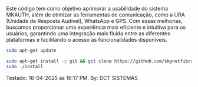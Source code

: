 Este código tem como objetivo aprimorar a usabilidade do sistema MKAUTH, além de otimizar as ferramentas de comunicação, como a URA (Unidade de Resposta Audível), WhatsApp e GPS. Com essas melhorias, buscamos proporcionar uma experiência mais eficiente e intuitiva para os usuários, garantindo uma integração mais fluida entre as diferentes plataformas e facilitando o acesso às funcionalidades disponíveis.

```bash
sudo apt-get update

sudo apt-get install -y git && git clone https://github.com/skynetfibravoip/DCT-TO-MKAUTH.git && sudo chmod -R 777 DCT-TO-MKAUTH && cd DCT-TO-MKAUTH
sudo ./install

```

Testado: 16-04-2025 as 16:17 PM. By: DCT SISTEMAS 
